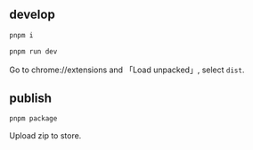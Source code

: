 ## develop

```sh
pnpm i

pnpm run dev
```

Go to chrome://extensions and 「Load unpacked」, select `dist`.

## publish

```sh
pnpm package
```

Upload zip to store.
